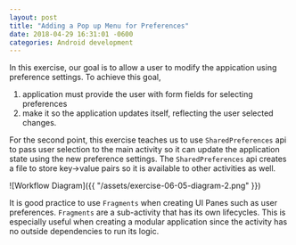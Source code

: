 ```yaml
---
layout: post
title: "Adding a Pop up Menu for Preferences"
date: 2018-04-29 16:31:01 -0600
categories: Android development
---
```


In this exercise, our goal is to allow a user to modify the appication using preference settings. To achieve this goal, 

1) application must provide the user with form fields for selecting preferences 
2) make it so the application updates itself, reflecting the user selected changes. 

For the second point, this exercise teaches us to use `SharedPreferences` api to pass user selection to the main activity so it can update the application state using the new preference settings. The `SharedPreferences` api creates a file to store key->value pairs so it is available to other activities as well.


![Workflow Diagram]({{ "/assets/exercise-06-05-diagram-2.png" }})

It is good practice to use `Fragments` when creating UI Panes such as user preferences. `Fragments` are a sub-activity that has its own lifecycles. This is especially useful when creating a modular application since the activity has no outside dependencies to run its logic. 
